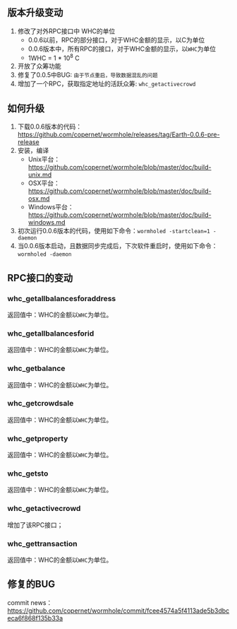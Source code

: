 ## 版本升级变动
1. 修改了对外RPC接口中 WHC的单位
    *   0.0.6以前，RPC的部分接口，对于WHC金额的显示，以C为单位
    *   0.0.6版本中，所有RPC的接口，对于WHC金额的显示，以`WHC`为单位
    *   1WHC = 1 * 10<sup>8</sup> C
2. 开放了众筹功能
3. 修复了0.0.5中BUG: `由于节点重启，导致数据混乱的问题`
4. 增加了一个RPC，获取指定地址的活跃众筹: `whc_getactivecrowd`


## 如何升级
1. 下载0.0.6版本的代码：https://github.com/copernet/wormhole/releases/tag/Earth-0.0.6-pre-release
2. 安装，编译
    * Unix平台：https://github.com/copernet/wormhole/blob/master/doc/build-unix.md
    * OSX平台：https://github.com/copernet/wormhole/blob/master/doc/build-osx.md
    * Windows平台：https://github.com/copernet/wormhole/blob/master/doc/build-windows.md
2. 初次运行0.0.6版本的代码，使用如下命令：`wormholed -startclean=1 -daemon`
3. 当0.0.6版本启动，且数据同步完成后，下次软件重启时，使用如下命令：`wormholed -daemon`

## RPC接口的变动

### whc_getallbalancesforaddress
返回值中：WHC的金额以`WHC`为单位。

### whc_getallbalancesforid
返回值中：WHC的金额以`WHC`为单位。

### whc_getbalance
返回值中：WHC的金额以`WHC`为单位。

### whc_getcrowdsale
返回值中：WHC的金额以`WHC`为单位。

### whc_getproperty
返回值中：WHC的金额以`WHC`为单位。

### whc_getsto
返回值中：WHC的金额以`WHC`为单位。

### whc_getactivecrowd
增加了该RPC接口；

### whc_gettransaction
返回值中：WHC的金额以`WHC`为单位。

## 修复的BUG
commit news：https://github.com/copernet/wormhole/commit/fcee4574a5f4113ade5b3dbceca6f868f135b33a

